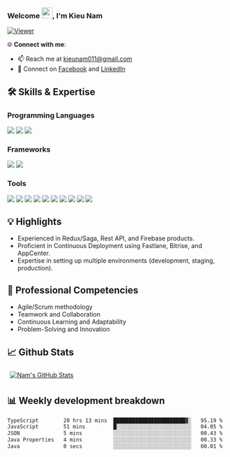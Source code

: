 ### Welcome <img src="https://media.giphy.com/media/hvRJCLFzcasrR4ia7z/giphy.gif" width="25px">, I'm Kieu Nam 

[![Viewer](https://komarev.com/ghpvc/?username=kieunam123&color=blueviolet)](https://github.com/kieunam123)

🌐 **Connect with me**:
- 📫 Reach me at [kieunam011@gmail.com](mailto:kieunam011@gmail.com)
- 🤝 Connect on [Facebook](https://www.facebook.com/kieunam.god) and [LinkedIn](https://www.linkedin.com/in/nam-kieu-52538a218)

## 🛠️ Skills & Expertise
### Programming Languages
![](https://img.shields.io/badge/Typescript-informational?style=flat&logo=typescript&logoColor=white&color=2e79c7)
![](https://img.shields.io/badge/Javascript-informational?style=flat&logo=javascript&logoColor=000000&color=ffdf00)
![](https://img.shields.io/badge/Dart-informational?style=flat&logo=dart&logoColor=white&color=02599c)

### Frameworks
![](https://img.shields.io/badge/React_Native-informational?style=flat&logo=react&logoColor=25d9fd&color=262626)
![](https://img.shields.io/badge/Flutter-informational?style=flat&logo=flutter&logoColor=45c7fb&color=00559f)

### Tools
![](https://img.shields.io/badge/VSCode-informational?style=flat&logo=visualstudiocode&logoColor=white&color=0076c6)
![](https://img.shields.io/badge/Android_Studio-informational?style=flat&logo=androidstudio&logoColor=3ddc84&color=132e3d)
![](https://img.shields.io/badge/Xcode-informational?style=flat&logo=xcode&logoColor=white&color=176ee3)
![](https://img.shields.io/badge/Github-informational?style=flat&logo=github&logoColor=white&color=171515)
![](https://img.shields.io/badge/Bitbucket-informational?style=flat&logo=bitbucket&logoColor=white&color=156de7)
![](https://img.shields.io/badge/Git-informational?style=flat&logo=git&logoColor=white&color=f0502f)
![](https://img.shields.io/badge/Photoshop-informational?style=flat&logo=adobephotoshop&logoColor=011e36&color=31a8ff)
![](https://img.shields.io/badge/Illustrator-informational?style=flat&logo=adobeillustrator&logoColor=300000&color=ff9b00)
![](https://img.shields.io/badge/Figma-informational?style=flat&logo=figma&logoColor=white&color=2f3139)
![](https://img.shields.io/badge/nodejs-informational?style=flat&logo=npm&logoColor=050038&color=ffd02f)

## 💡 Highlights
- Experienced in Redux/Saga, Rest API, and Firebase products.
- Proficient in Continuous Deployment using Fastlane, Bitrise, and AppCenter.
- Expertise in setting up multiple environments (development, staging, production).

## 🌟 Professional Competencies
- Agile/Scrum methodology
- Teamwork and Collaboration
- Continuous Learning and Adaptability
- Problem-Solving and Innovation

## 📈 Github Stats
<a href="https://github.com/kieunam123">
  <img align="center" style="margin:0.4rem" src="https://github-readme-stats.vercel.app/api?username=kieunam123&show_icons=true&theme=dracula" alt="Nam's GitHub Stats" />
</a>

## 📊 Weekly development breakdown
<!--START_SECTION:waka-->

```txt
TypeScript        20 hrs 13 mins  ███████████████████████▓░   95.19 %
JavaScript        51 mins         █░░░░░░░░░░░░░░░░░░░░░░░░   04.05 %
JSON              5 mins          ░░░░░░░░░░░░░░░░░░░░░░░░░   00.43 %
Java Properties   4 mins          ░░░░░░░░░░░░░░░░░░░░░░░░░   00.33 %
Java              0 secs          ░░░░░░░░░░░░░░░░░░░░░░░░░   00.01 %
```

<!--END_SECTION:waka-->
